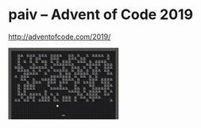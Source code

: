 
paiv – Advent of Code 2019
===

http://adventofcode.com/2019/

<img src="code/13-2-care-package/gameplay.gif" width="222" />
